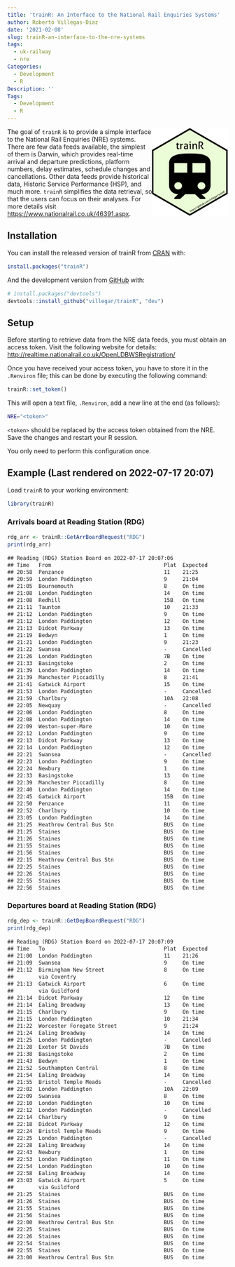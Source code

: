 ```yaml
---
title: 'trainR: An Interface to the National Rail Enquiries Systems'
author: Roberto Villegas-Diaz
date: '2021-02-08'
slug: trainR-an-interface-to-the-nre-systems
tags:
  - uk-railway
  - nre
Categories:
  - Development
  - R
Description: ''
Tags:
  - Development
  - R
---
```


<img src="https://raw.githubusercontent.com/villegar/trainR/main/inst/images/logo.png" alt="logo" align="right" height=200px/>

The goal of `trainR` is to provide a simple interface to the 
National Rail Enquiries (NRE) systems. There are few data feeds 
available, the simplest of them is Darwin, which provides real-time 
arrival and departure predictions, platform numbers, delay estimates, 
schedule changes and cancellations. Other data feeds provide historical 
data, Historic Service Performance (HSP), and much more. `trainR` 
simplifies the data retrieval, so that the users can focus on their 
analyses. For more details visit 
https://www.nationalrail.co.uk/46391.aspx.

## Installation

You can install the released version of trainR from [CRAN](https://CRAN.R-project.org) with:

``` r
install.packages("trainR")
```

And the development version from [GitHub](https://github.com/) with:

``` r
# install.packages("devtools")
devtools::install_github("villegar/trainR", "dev")
```

## Setup
Before starting to retrieve data from the NRE data feeds, you must obtain an access token. 
Visit the following website for details: http://realtime.nationalrail.co.uk/OpenLDBWSRegistration/

Once you have received your access token, you have to store it in the `.Renviron` file; this can be 
done by executing the following command:


```r
trainR::set_token()
```

This will open a text file, `.Renviron`, add a new line at the end (as follows):

```bash
NRE="<token>"
```

`<token>` should be replaced by the access token obtained from the NRE. Save the changes and restart 
your R session.

You only need to perform this configuration once.

## Example (Last rendered on 2022-07-17 20:07)

Load `trainR` to your working environment:

```r
library(trainR)
```

### Arrivals board at Reading Station (RDG)


```r
rdg_arr <- trainR::GetArrBoardRequest("RDG")
print(rdg_arr)
```

```
## Reading (RDG) Station Board on 2022-07-17 20:07:06
## Time   From                                    Plat  Expected
## 20:58  Penzance                                11    21:25
## 20:59  London Paddington                       9     21:04
## 21:05  Bournemouth                             8     On time
## 21:08  London Paddington                       14    On time
## 21:08  Redhill                                 15B   On time
## 21:11  Taunton                                 10    21:33
## 21:12  London Paddington                       9     On time
## 21:12  London Paddington                       12    On time
## 21:13  Didcot Parkway                          13    On time
## 21:19  Bedwyn                                  1     On time
## 21:21  London Paddington                       9     21:23
## 21:22  Swansea                                 -     Cancelled
## 21:26  London Paddington                       7B    On time
## 21:33  Basingstoke                             2     On time
## 21:39  London Paddington                       14    On time
## 21:39  Manchester Piccadilly                   8     21:41
## 21:41  Gatwick Airport                         15    On time
## 21:53  London Paddington                       -     Cancelled
## 21:59  Charlbury                               10A   22:08
## 22:05  Newquay                                 -     Cancelled
## 22:06  London Paddington                       8     On time
## 22:08  London Paddington                       14    On time
## 22:09  Weston-super-Mare                       10    On time
## 22:12  London Paddington                       9     On time
## 22:13  Didcot Parkway                          13    On time
## 22:14  London Paddington                       12    On time
## 22:21  Swansea                                 -     Cancelled
## 22:23  London Paddington                       9     On time
## 22:24  Newbury                                 1     On time
## 22:33  Basingstoke                             13    On time
## 22:39  Manchester Piccadilly                   8     On time
## 22:40  London Paddington                       14    On time
## 22:45  Gatwick Airport                         15B   On time
## 22:50  Penzance                                11    On time
## 22:52  Charlbury                               10    On time
## 23:05  London Paddington                       14    On time
## 21:25  Heathrow Central Bus Stn                BUS   On time
## 21:25  Staines                                 BUS   On time
## 21:26  Staines                                 BUS   On time
## 21:55  Staines                                 BUS   On time
## 21:56  Staines                                 BUS   On time
## 22:15  Heathrow Central Bus Stn                BUS   On time
## 22:25  Staines                                 BUS   On time
## 22:26  Staines                                 BUS   On time
## 22:55  Staines                                 BUS   On time
## 22:56  Staines                                 BUS   On time
```

### Departures board at Reading Station (RDG)


```r
rdg_dep <- trainR::GetDepBoardRequest("RDG")
print(rdg_dep)
```

```
## Reading (RDG) Station Board on 2022-07-17 20:07:09
## Time   To                                      Plat  Expected
## 21:00  London Paddington                       11    21:26
## 21:09  Swansea                                 9     On time
## 21:12  Birmingham New Street                   8     On time
##        via Coventry                            
## 21:13  Gatwick Airport                         6     On time
##        via Guildford                           
## 21:14  Didcot Parkway                          12    On time
## 21:14  Ealing Broadway                         13    On time
## 21:15  Charlbury                               9     On time
## 21:15  London Paddington                       10    21:34
## 21:22  Worcester Foregate Street               9     21:24
## 21:24  Ealing Broadway                         14    On time
## 21:25  London Paddington                       -     Cancelled
## 21:28  Exeter St Davids                        7B    On time
## 21:38  Basingstoke                             2     On time
## 21:43  Bedwyn                                  1     On time
## 21:52  Southampton Central                     8     On time
## 21:54  Ealing Broadway                         14    On time
## 21:55  Bristol Temple Meads                    -     Cancelled
## 22:02  London Paddington                       10A   22:09
## 22:09  Swansea                                 8     On time
## 22:10  London Paddington                       10    On time
## 22:12  London Paddington                       -     Cancelled
## 22:14  Charlbury                               9     On time
## 22:18  Didcot Parkway                          12    On time
## 22:24  Bristol Temple Meads                    9     On time
## 22:25  London Paddington                       -     Cancelled
## 22:28  Ealing Broadway                         14    On time
## 22:43  Newbury                                 1     On time
## 22:53  London Paddington                       11    On time
## 22:54  London Paddington                       10    On time
## 22:58  Ealing Broadway                         14    On time
## 23:03  Gatwick Airport                         5     On time
##        via Guildford                           
## 21:25  Staines                                 BUS   On time
## 21:26  Staines                                 BUS   On time
## 21:55  Staines                                 BUS   On time
## 21:56  Staines                                 BUS   On time
## 22:00  Heathrow Central Bus Stn                BUS   On time
## 22:25  Staines                                 BUS   On time
## 22:26  Staines                                 BUS   On time
## 22:54  Staines                                 BUS   On time
## 22:55  Staines                                 BUS   On time
## 23:00  Heathrow Central Bus Stn                BUS   On time
```
